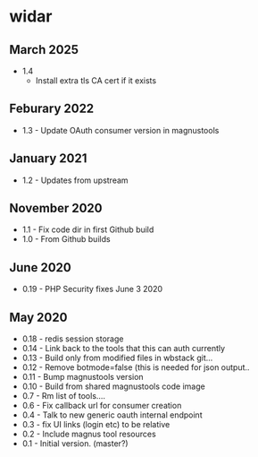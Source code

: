 # widar

## March 2025
- 1.4
  - Install extra tls CA cert if it exists

## Feburary 2022
- 1.3 - Update OAuth consumer version in magnustools

## January 2021

- 1.2 - Updates from upstream

## November 2020

- 1.1 - Fix code dir in first Github build
- 1.0 - From Github builds

## June 2020

- 0.19 - PHP Security fixes June 3 2020

## May 2020

- 0.18 - redis session storage
- 0.14 - Link back to the tools that this can auth currently
- 0.13 - Build only from modified files in wbstack git...
- 0.12 - Remove botmode=false (this is needed for json output..
- 0.11 - Bump magnustools version
- 0.10 - Build from shared magnustools code image
- 0.7 - Rm list of tools....
- 0.6 - Fix callback url for consumer creation
- 0.4 - Talk to new generic oauth internal endpoint
- 0.3 - fix UI links (login etc) to be relative
- 0.2 - Include magnus tool resources
- 0.1 - Initial version. (master?)

